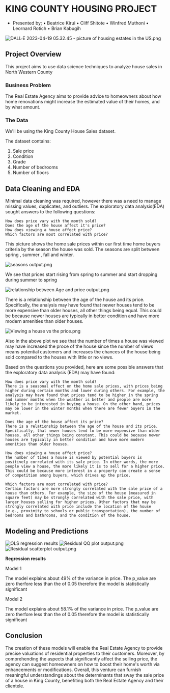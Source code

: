 # KING COUNTY HOUSING PROJECT 
* Presented by;
    • Beatrice Kirui
    • Cliff Shitote
    • Winfred Muthoni
    • Leornard Rotich
    • Brian Kabugih

![DALL·E 2023-04-19 05.32.45](https://github.com/WinnieKabuya/dsc-phase-2-project-v2-3/blob/main/DALL%C2%B7E%202023-04-19%2005.32.45%20-%20picture%20of%20housing%20estates%20in%20the%20US.png) - picture of housing estates in the US.png

## Project Overview

This project aims to use data science techniques to analyze house sales in North Western County

### Business Problem

The Real Estate Agency aims to provide advice to homeowners about how home renovations might increase the estimated value of their homes, and by what amount.

### The Data

We'll be using the King County House Sales dataset.

The dataset contains:
1. Sale price
2. Condition
3. Grade
4. Number of bedrooms
5. Number of floors

## Data Cleaning and EDA

Minimal data cleaning was required, however there was a need to manage missing values,  duplicates, and outliers.
The exploratory data analysis(EDA) sought answers to the following questions:

    How does price vary with the month sold?
    Does the age of the house affect it's price?
    How does viewing a house affect price?
    Which factors are most correlated with price?

This picture shows the home sale prices within our first time home buyers criteria by the season the house was sold. The seasons are split between spring , summer , fall  and winter. 

![seasons output.png](https://github.com/Leon380/dsc-phase-2-project-v2-3/blob/main/seasons%20output.png)

We see that prices start rising from spring to summer and start dropping during summer to spring

![relationship between Age and price output.png](https://github.com/Leon380/dsc-phase-2-project-v2-3/blob/main/relationship%20between%20Age%20and%20price%20output.png)

There is a relationship between the age of the house and its price. Specifically, the analysis may have found that newer houses tend to be more expensive than older houses, all other things being equal. This could be because newer houses are typically in better condition and have more modern amenities than older houses.

![Viewing a house vs the price.png](https://github.com/Leon380/dsc-phase-2-project-v2-3/blob/main/Viewing%20a%20house%20vs%20the%20price.png)

Also in the above plot we see that the number of times a house was viewed may have increased the proce of the house since the number of views means potential customers and increases the chances of the house being sold compared to the houses with little or no views.

Based on the questions you provided, here are some possible answers that the exploratory data analysis (EDA) may have found:

    How does price vary with the month sold?
    There is a seasonal effect on the home sale prices, with prices being higher during certain months and lower during others. For example, the analysis may have found that prices tend to be higher in the spring and summer months when the weather is better and people are more likely to be interested in buying a house. On the other hand, prices may be lower in the winter months when there are fewer buyers in the market.

    Does the age of the house affect its price?
    There is a relationship between the age of the house and its price. Specifically, that newer houses tend to be more expensive than older houses, all other things being constant. This could be because newer houses are typically in better condition and have more modern amenities than older houses.

    How does viewing a house affect price?
    The number of times a house is viewed by potential buyers is positively correlated with its sale price. In other words, the more people view a house, the more likely it is to sell for a higher price. This could be because more interest in a property can create a sense of competition among buyers, which drives up the price.

    Which factors are most correlated with price?
    Certain factors are more strongly correlated with the sale price of a house than others. For example, the size of the house (measured in square feet) may be strongly correlated with the sale price, with larger houses selling for higher prices. Other factors that may be strongly correlated with price include the location of the house (e.g., proximity to schools or public transportation), the number of bedrooms and bathrooms, and the condition of the house.

  ## Modeling and Predictions
  ![OLS regression results](https://github.com/Leon380/dsc-phase-2-project-v2-3/blob/main/Ols%20regression.png)
  ![Residual QQ plot output.png](https://github.com/Leon380/dsc-phase-2-project-v2-3/blob/main/Residual%20QQ%20plot%20output.png)
  ![Residual scatterplot output.png](https://github.com/Leon380/dsc-phase-2-project-v2-3/blob/main/Residual%20scatterplot%20output.png)

  **Regression results**
  
  Model 1
  
  The model explains about 49% of the variance in price.
  The p_value  are zero therfore  less than the of 0.05 therefore the model is statistically significant
  
  Model 2
  
  The model explains about 58.1% of the variance in price.
  The p_value  are zero therfore  less than the of 0.05 therefore the model is statistically significant

  ## Conclusion
  The creation of these models will enable the Real Estate Agency to provide precise valuations of residential properties to their customers. Moreover, by comprehending the aspects that significantly affect the selling price, the agency can suggest homeowners on how to boost their home's worth via enhancements or modifications. Overall, this venture can furnish meaningful understandings about the determinants that sway the sale price of a house in King County, benefiting both the Real Estate Agency and their clientele.

